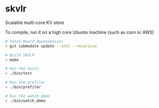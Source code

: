# skvlr
Scalable multi-core KV store

To compile, run it on a high core Ubuntu machine (such as corn or AWS)

```bash
# Fetch Hoard dependencies
> git submodule update --init --recursive

# Build SKVLR
> make

# Run the tests
> ./bin/test

# Run the profiler
> ./bin/profiler

# Run the watch demo
> ./bin/watch_demo
```
